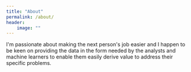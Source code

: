 ```yaml
---
title: "About"
permalink: /about/
header:
    image: ""
---
```


I'm passionate about making the next person's job easier and I happen to be keen on providing the data in the form needed by the analysts and machine learners to enable them easily derive value to address their specific problems.